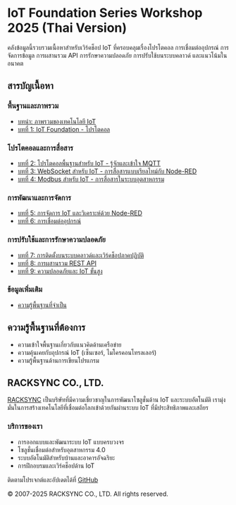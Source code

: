 # IoT Foundation Series Workshop 2025 (Thai Version)

คลังข้อมูลนี้รวบรวมเนื้อหาสำหรับเวิร์คช็อป IoT ที่ครอบคลุมเรื่องโปรโตคอล การเชื่อมต่ออุปกรณ์ การจัดการข้อมูล การผสานรวม API การรักษาความปลอดภัย การปรับใช้บนระบบคลาวด์ และแนวโน้มในอนาคต

## สารบัญเนื้อหา

### พื้นฐานและภาพรวม
- [บทนำ: ภาพรวมของเทคโนโลยี IoT](docs/00-Tutorial_IoT-Landscape.md)
- [บทที่ 1: IoT Foundation - โปรโตคอล](docs/01-Tutorial_IoT_Foundation-Protocols.md)

### โปรโตคอลและการสื่อสาร
- [บทที่ 2: โปรโตคอลพื้นฐานสำหรับ IoT - รู้จักและเข้าใจ MQTT](docs/02-Tutorial_MQTT.md)
- [บทที่ 3: WebSocket สำหรับ IoT - การสื่อสารแบบเรียลไทม์กับ Node-RED](docs/03-Tutorial_WebSocket.md)
- [บทที่ 4: Modbus สำหรับ IoT - การสื่อสารในระบบอุตสาหกรรม](docs/04-Tutorial_Modbus.md)

### การพัฒนาและการจัดการ
- [บทที่ 5: การจัดการ IoT และวิเคราะห์ด้วย Node-RED](docs/05-Tutorial_Node-RED.md)
- [บทที่ 6: การเชื่อมต่ออุปกรณ์](docs/06-Tutorial_Device-Connections.md)

### การปรับใช้และการรักษาความปลอดภัย
- [บทที่ 7: การติดตั้งบนระบบคลาวด์และเวิร์คช็อปภาคปฏิบัติ](docs/07-Tutorial_IoT-On-Cloud.md)
- [บทที่ 8: การผสานรวม REST API](docs/08-Tutorial_REST-API.md)
- [บทที่ 9: ความปลอดภัยและ IoT ขั้นสูง](docs/09-Tutorial_IoT-Security.md)

### ข้อมูลเพิ่มเติม
- [ความรู้พื้นฐานที่จำเป็น](docs/Prerequisite.md)

## ความรู้พื้นฐานที่ต้องการ

- ความเข้าใจพื้นฐานเกี่ยวกับแนวคิดด้านเครือข่าย
- ความคุ้นเคยกับอุปกรณ์ IoT (เซ็นเซอร์, ไมโครคอนโทรลเลอร์)
- ความรู้พื้นฐานด้านการเขียนโปรแกรม


## RACKSYNC CO., LTD.

[RACKSYNC](https://github.com/racksync) เป็นบริษัทที่มีความเชี่ยวชาญในการพัฒนาโซลูชั่นด้าน IoT และระบบอัตโนมัติ เรามุ่งมั่นในการสร้างเทคโนโลยีที่เชื่อมต่อโลกเข้าด้วยกันผ่านระบบ IoT ที่มีประสิทธิภาพและเสถียร

### บริการของเรา
- การออกแบบและพัฒนาระบบ IoT แบบครบวงจร
- โซลูชั่นเชื่อมต่อสำหรับอุตสาหกรรม 4.0
- ระบบอัตโนมัติสำหรับบ้านและอาคารอัจฉริยะ
- การฝึกอบรมและเวิร์คช็อปด้าน IoT

ติดตามโปรเจกต์และอัปเดตได้ที่ [GitHub](https://github.com/racksync)

© 2007-2025 RACKSYNC CO., LTD. All rights reserved.
